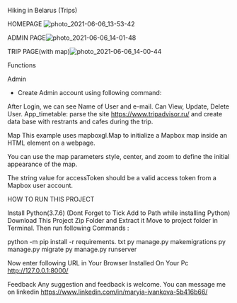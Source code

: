 Hiking in Belarus (Trips)

HOMEPAGE ![photo_2021-06-06_13-53-42](https://user-images.githubusercontent.com/82363107/120921937-fd4a4e00-c6ce-11eb-9f66-5e944c9f0b90.jpg)


ADMIN PAGE![photo_2021-06-06_14-01-48](https://user-images.githubusercontent.com/82363107/120922059-c1fc4f00-c6cf-11eb-9797-f22672cf1025.jpg)



TRIP PAGE(with map)![photo_2021-06-06_14-00-44](https://user-images.githubusercontent.com/82363107/120922035-a133f980-c6cf-11eb-827f-5b51eb663895.jpg)


Functions

Admin
- Create Admin account using following command:

After Login, we can see Name of User and e-mail.
Can View, Update, Delete User.
App_timetable: parse the site https://www.tripadvisor.ru/ and create data base with restrants and cafes during the trip.

Map
This example uses mapboxgl.Map to initialize a Mapbox map inside an HTML element on a webpage.

You can use the map parameters style, center, and zoom to define the initial appearance of the map.

The string value for accessToken should be a valid access token from a Mapbox user account.



HOW TO RUN THIS PROJECT


Install Python(3.7.6) (Dont Forget to Tick Add to Path while installing Python)
Download This Project Zip Folder and Extract it
Move to project folder in Terminal. Then run following Commands :

python -m pip install -r requirements. txt
py manage.py makemigrations
py manage.py migrate
py manage.py runserver

Now enter following URL in Your Browser Installed On Your Pc
http://127.0.0.1:8000/

Feedback
Any suggestion and feedback is welcome. You can message me on linkedin https://www.linkedin.com/in/maryia-ivankova-5b416b66/

